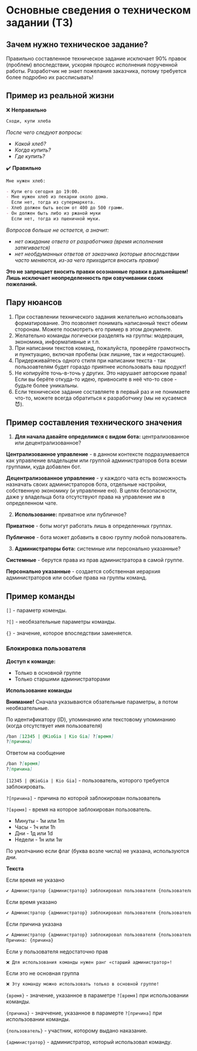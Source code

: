 # Основные сведения о техническом задании (ТЗ)

## Зачем нужно техническое задание?

Правильно составленное техническое задание исключает 90% правок (проблем) впоследствии, ускоряя процесс исполнения порученной работы. Разработчик не знает пожелания заказчика, потому требуется более подробно их рассписывать!

## Пример из реальной жизни

❌ **Неправильно**

```markdown
Сходи, купи хлеба
```

_После чего следуют вопросы:_

- _Какой хлеб?_
- _Когда купить?_
- _Где купить?_

✔️ **Правильно**

```markdown
Мне нужен хлеб:

- Купи его сегодня до 19:00.
- Мне нужен хлеб из пекарни около дома.
  Если нет, тогда из супермаркета.
- Хлеб должен быть весом от 400 до 500 грамм.
- Он должен быть либо из ржаной муки
  Если нет, тогда из пшеничной муки.
```

_Вопросов больше не остается, а значит:_

- _нет ожидание ответа от разработчика (время исполнения затягивается)_
- _нет необдуманных ответов от заказчика (которые впоследствии часто меняются, из-за чего приходится вносить правки)_

**Это не запрещает вносить правки осознанные правки в дальнейшем! Лишь исключает неопределенность при озвучивании своих пожеланий.**


## Пару нюансов

1. При составлении технического задания желательно использовать форматирование. Это позволяет понимать написанный текст обеим сторонам.  Можете посмотреть его пример в этом документе.
2. Желательно команды логически разделять на группы: модерация, экономика, информативные и т.п.
3. При написании текстов команд, пожалуйста, проверйте грамотность и пунктуацию, включая пробелы (как лишние, так и недостающие).
4. Придерживайтесь одного стиля при написании текста - так пользоавтелям будет гораздо приятнее использовать ваш продукт!
5. Не копируйте точь-в-точь у других. Это нарушает авторские права! Если вы берёте откуда-то идею, привносите в неё что-то свое - будьте более уникальны. 
6. Если техническое задание составляете в первый раз и не понимаете что-то, можете всегда обратиться к разработчику (мы не кусаемся 😈).  


## Пример составления технического значения

1. **Для начала давайте определимся с видом бота:** централизованное или децентрализованное?

**Централизованное управление** - в данном контексте подразумевается как управление владельцем или группой администраторов бота всеми группами, куда добавлен бот.

**Децентрализованное управление** - у каждого чата есть возможность назначать своих администраторов бота, отдельные настройки, собственную экономику (и управление ею).
В целях безопасности, даже у владельца бота отсутствуют права на управление им в определенном чате.


2. **Использование:** приватное или публичное?

**Приватное** - боты могут работать лишь в определенных группах.

**Публичное** - бота может добавить в свою группу любой пользователь.


3. **Администраторы бота:** системные или персонально указанные?

**Системные** - берутся права из прав администратора в самой группе.

**Персонально указанные** - создается собственная иерархия администраторов или особые права на группы команд.

## Пример команды

`[]` - параметр коменды.

`?[]` - необязательные параметры команды.

`{}` - значение, которое впоследствии заменяется.

### **Блокировка пользователя**

**Доступ к команде:**

- Только в основной группе
- Только старшими администраторами

**Использование команды**

**Внимание!** Сначала указываются обзательные параметры, а потом необязательные.

По идентификатору (ID), упоминанию или текстовому упоминанию (когда отсутствует имя пользователя)

```markdown
/ban [12345 | @KioGia | Kio Gia] ?[время]
?[причина]
```

Ответом на сообщение

```markdown
/ban ?[время]
?[причина]
```

`[12345 | @KioGia | Kio Gia]` - пользователь, которого требуется заблокировать.

`?[причина]` - причина по которой заблокирован пользователь

`?[время]` - время на которое заблокирован пользователь.

- Минуты - 1м или 1m
- Часы - 1ч или 1h
- Дни - 1д или 1d
- Недели - 1н или 1w

По умолчанию если флаг (буква возле числа) не указана, используются дни.

**Текста**

Если время не указано

```markdown
✔️ Администратор {администратор} заблокировал пользователя {пользователь} навсегда
```

Если время указано

```markdown
✔️ Администратор {администратор} заблокировал пользователя {пользователь} на {время}
```

Если причина указана

```markdown
✔️ Администратор {администратор} заблокировал пользователя {пользователь} навсегда
Причина: {причина}
```

Если у пользователя недостаточно прав

```markdown
❌ Для использования команды нужен ранг «старший администратор»!
```

Если это не основная группа

```markdown
❌ Эту команду можно использовать только в основной группе!
```

`{время}` - значение, указанное в параметре `?[время]` при использовании команды.

`{причина}` - значчение, указанное в парамерте `?[причина]` при использовании команды.

`{пользователь}` - участник, которому выдано наказание.

`{администратор}` - администратор, который использовал команду.

